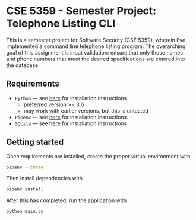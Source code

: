 # CSE 5359 - Semester Project: Telephone Listing CLI

This is a semester project for Software Security (CSE 5359), wherein I've implemented a command line telephone listing program. The overarching goal of this assignment is input validation: ensure that only those names and phone numbers that meet the desired specifications are entered into the database.

## Requirements

* `Python` — see [here](https://www.python.org/downloads/release/python-365/) for installation instructions
	* preferred version >= 3.6
	* may work with earlier versions, but this is untested
* `Pipenv` — see [here](https://github.com/pypa/pipenv) for installation instructions
* `SQLite` — see [here](https://www.sqlite.org/download.html) for installation instructions

## Getting started

Once requirements are installed, create the proper virtual environment with

```bash
pipenv --three
```

Then install dependencies with

```bash
pipenv install
```

After this has completed, run the application with

```bash
python main.py
```